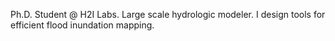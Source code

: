 Ph.D. Student @ H2I Labs.
Large scale hydrologic modeler.
I design tools for efficient flood inundation mapping.

<!---
pkrutik56/pkrutik56 is a ✨ special ✨ repository because its `README.md` (this file) appears on your GitHub profile.
You can click the Preview link to take a look at your changes.
--->
